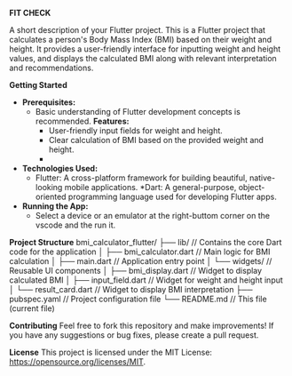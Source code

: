 **FIT CHECK**

A short description of your Flutter project. 
This is a Flutter project that calculates a person's Body Mass Index (BMI) based on their weight and height. It provides a user-friendly interface for inputting weight and height values, and displays the calculated BMI along with relevant interpretation and recommendations.

**Getting Started**

* **Prerequisites:**
    * Basic understanding of Flutter development concepts is recommended.
       **Features:**
       * User-friendly input fields for weight and height.
       * Clear calculation of BMI based on the provided weight and height.
       * 
* **Technologies Used:**
    * Flutter: A cross-platform framework for building beautiful, native-looking mobile applications.
    *Dart: A general-purpose, object-oriented programming language used for developing Flutter apps. 
* **Running the App:**
    * Select a device or an emulator at the right-buttom corner on the vscode and the run it.

**Project Structure**
bmi_calculator_flutter/
├── lib/  // Contains the core Dart code for the application
│   ├── bmi_calculator.dart  // Main logic for BMI calculation
│   ├── main.dart  // Application entry point
│   └── widgets/  // Reusable UI components
│       ├── bmi_display.dart  // Widget to display calculated BMI
│       ├── input_field.dart  // Widget for weight and height input
│       └── result_card.dart  // Widget to display BMI interpretation
├── pubspec.yaml  // Project configuration file
└── README.md  // This file (current file)

**Contributing**
Feel free to fork this repository and make improvements! If you have any suggestions or bug fixes, please create a pull request.

**License**
This project is licensed under the MIT License: https://opensource.org/licenses/MIT.
